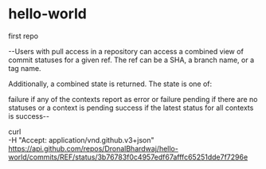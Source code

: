 # hello-world
first repo



--Users with pull access in a repository can access a combined view of commit statuses for a given ref. The ref can be a SHA, a branch name, or a tag name.

Additionally, a combined state is returned. The state is one of:

failure if any of the contexts report as error or failure
pending if there are no statuses or a context is pending
success if the latest status for all contexts is success--

curl \
  -H "Accept: application/vnd.github.v3+json" \
https://api.github.com/repos/DronalBhardwaj/hello-world/commits/REF/status/3b76783f0c4957edf67afffc65251dde7f7296e
